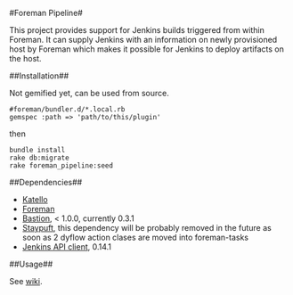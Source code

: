 #Foreman Pipeline#

This project provides support for Jenkins builds triggered from within Foreman. It can supply Jenkins with an information on newly provisioned host by Foreman which makes it possible for Jenkins to deploy artifacts on the host.

##Installation##

 Not gemified yet, can be used from source.

```
#foreman/bundler.d/*.local.rb
gemspec :path => 'path/to/this/plugin'
```
then
```
bundle install
rake db:migrate
rake foreman_pipeline:seed
```

##Dependencies##

* [Katello](https://github.com/Katello/katello)
* [Foreman](https://github.com/theforeman/foreman)
* [Bastion](https://github.com/Katello/bastion), < 1.0.0, currently 0.3.1
* [Staypuft](https://github.com/theforeman/staypuft), this dependency will be probably removed in the future as soon as 2 dyflow action clases are moved into foreman-tasks
* [Jenkins API client](https://github.com/arangamani/jenkins_api_client), 0.14.1

##Usage##

See [wiki](https://github.com/xprazak2/foreman-pipeline/wiki/Jobs).
